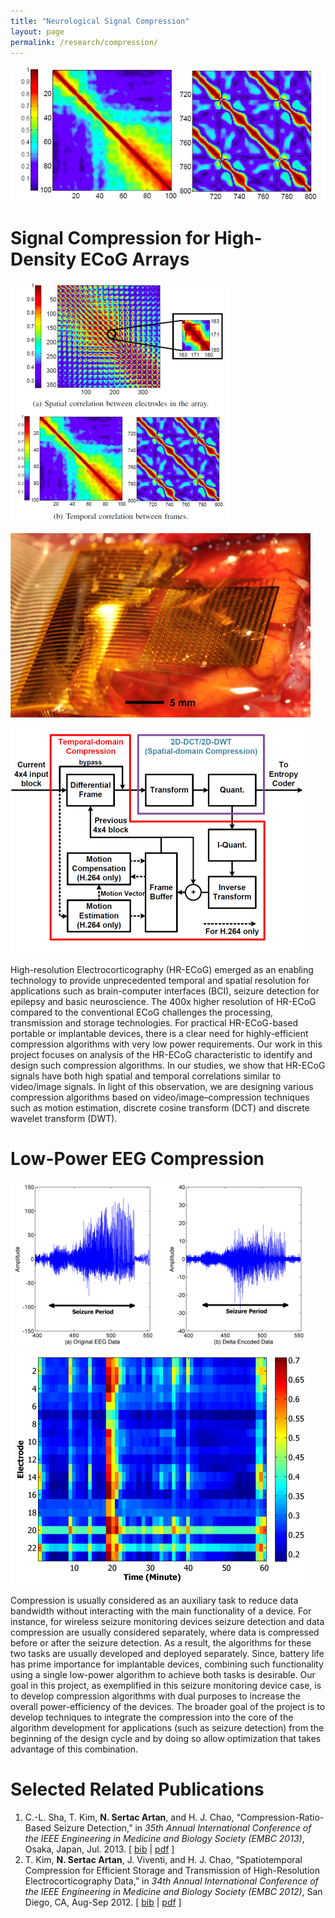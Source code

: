 ```yaml
--- 
title: "Neurological Signal Compression"
layout: page 
permalink: /research/compression/ 
---
```


![](/assets/images/compression-top.png)


# Signal Compression for High-Density ECoG Arrays

![](/assets/images/HR-ECoG-correlation.png)

![](/assets/images/HR-ECoG-array.png)

![](/assets/images/HR-ECoG-block-diagram.png)

High-resolution Electrocorticography (HR-ECoG) emerged as an enabling technology to provide unprecedented temporal and spatial resolution for applications such as brain-computer interfaces (BCI), seizure detection for epilepsy and basic neuroscience. The 400x higher resolution of HR-ECoG compared to the conventional ECoG challenges the processing, transmission and storage technologies. For practical HR-ECoG-based portable or implantable devices, there is a clear need for highly-efficient compression algorithms with very low power requirements. Our work in this project focuses on analysis of the HR-ECoG characteristic to identify and design such compression algorithms. In our studies, we show that HR-ECoG signals have both high spatial and temporal correlations similar to video/image signals. In light of this observation, we are designing various compression algorithms based on video/image–compression techniques such as motion estimation, discrete cosine transform (DCT) and discrete wavelet transform (DWT).

# Low-Power EEG Compression

![](/assets/images/delta1.png)   ![](/assets/images/delta2.png)  
  
Compression is usually considered as an auxiliary task to reduce data bandwidth without interacting with the main functionality of a device. For instance, for wireless seizure monitoring devices seizure detection and data compression are usually considered separately, where data is compressed before or after the seizure detection. As a result, the algorithms for these two tasks are usually developed and deployed separately. Since, battery life has prime importance for implantable devices, combining such functionality using a single low-power algorithm to achieve both tasks is desirable. Our goal in this project, as exemplified in this seizure monitoring device case, is to develop compression algorithms with dual purposes to increase the overall power-efficiency of the devices. The broader goal of the project is to develop techniques to integrate the compression into the core of the algorithm development for applications (such as seizure detection) from the beginning of the design cycle and by doing so allow optimization that takes advantage of this combination.

# Selected Related Publications

1.  C.-L. Sha, T. Kim, **N. Sertac Artan**, and H. J. Chao, “Compression-Ratio-Based Seizure Detection,” in _35th Annual International Conference of the IEEE Engineering in Medicine and Biology Society (EMBC 2013)_, Osaka, Japan, Jul. 2013. \[ [bib](sertac_bib.html#SKAC13) \| [pdf](pubs/ShaEtAlCR_EMBC2013.pdf) \]
2.  T. Kim, **N. Sertac Artan**, J. Viventi, and H. J. Chao, “Spatiotemporal Compression for Efficient Storage and Transmission of High-Resolution Electrocorticography Data,” in _34th Annual International Conference of the IEEE Engineering in Medicine and Biology Society (EMBC 2012)_, San Diego, CA, Aug-Sep 2012. \[ [bib](sertac_bib.html#KAVC12) \| [pdf](pubs/KimEtAlHR-ECoG-EMBC2012.pdf) \]

